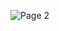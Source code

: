 ![Page 2](https://user-images.githubusercontent.com/36210723/126629931-99b3e847-88b0-40ab-9a9f-6f1151352fd3.jpg)

